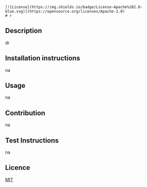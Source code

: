 
    [![License](https://img.shields.io/badge/License-Apache%202.0-blue.svg)](https://opensource.org/licenses/Apache-2.0)
    # r 
  ## Description
  dr 
  ## Installation instructions
  na 
  ## Usage
   na 
  ## Contribution
   na  
  ## Test Instructions
   na
  ## Licence
   [MIT](https://choosealicense.com/licenses/mit/)
  
  
